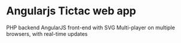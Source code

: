 # Angularjs Tictac web app

PHP backend
AngularJS front-end with SVG
Multi-player on multiple browsers, with real-time updates
